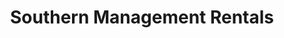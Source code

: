 ---
title: "Southern Management Rentals"
url: /glen-rock/southern-management-rentals/
shop: estate agent
---